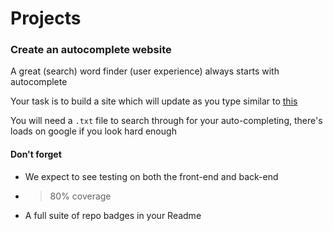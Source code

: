 # Projects
### Create an autocomplete website
A great (search) word finder (user experience) always starts with autocomplete

Your task is to build a site which will update as you type similar to [this](https://github.com/dwyl/autocomplete)

You will need a ```.txt``` file to search through for your auto-completing, there's loads on google if you look hard enough

#### Don't forget
*  We expect to see testing on both the front-end and back-end
*  >80% coverage
* A full suite of repo badges in your Readme